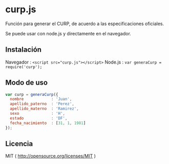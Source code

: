 curp.js
=======

Función para generar el CURP, de acuerdo a las especificaciones oficiales.

Se puede usar con node.js y directamente en el navegador.

## Instalación

Navegador : `<script src="curp.js"></script>`
Node.js   : `var generaCurp = require('curp');`

## Modo de uso

```javascript
var curp = generaCurp({
  nombre            : 'Juan',
  apellido_paterno  : 'Perez',
  apellido_materno  : 'Ramirez',
  sexo              : 'H',
  estado            : 'DF',
  fecha_nacimiento  : [31, 1, 1981]
});
```

## Licencia

MIT ( http://opensource.org/licenses/MIT )

